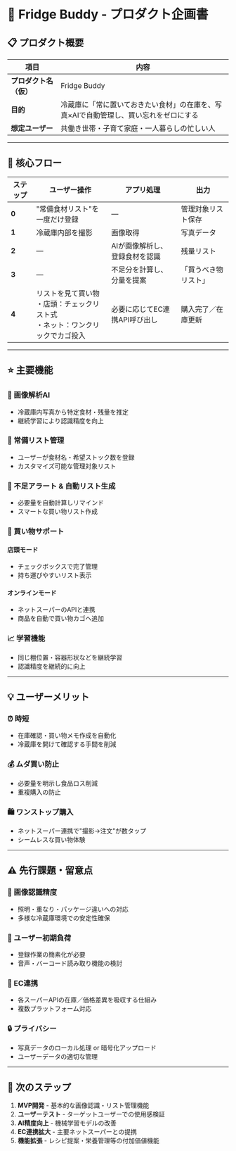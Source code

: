 # 🥕 Fridge Buddy - プロダクト企画書

## 📋 プロダクト概要

| 項目 | 内容 |
|------|------|
| **プロダクト名（仮）** | Fridge Buddy |
| **目的** | 冷蔵庫に「常に置いておきたい食材」の在庫を、写真×AIで自動管理し、買い忘れをゼロにする |
| **想定ユーザー** | 共働き世帯・子育て家庭・一人暮らしの忙しい人 |

---

## 🔄 核心フロー

| ステップ | ユーザー操作 | アプリ処理 | 出力 |
|---------|-------------|-----------|------|
| **0** | "常備食材リスト"を一度だけ登録 | ― | 管理対象リスト保存 |
| **1** | 冷蔵庫内部を撮影 | 画像取得 | 写真データ |
| **2** | ― | AIが画像解析し、登録食材を認識 | 残量リスト |
| **3** | ― | 不足分を計算し、分量を提案 | 「買うべき物リスト」 |
| **4** | リストを見て買い物<br>・店頭：チェックリスト式<br>・ネット：ワンクリックでカゴ投入 | 必要に応じてEC連携API呼び出し | 購入完了／在庫更新 |

---

## ⭐ 主要機能

### 🤖 画像解析AI
- 冷蔵庫内写真から特定食材・残量を推定
- 継続学習により認識精度を向上

### 📝 常備リスト管理
- ユーザーが食材名・希望ストック数を登録
- カスタマイズ可能な管理対象リスト

### 🚨 不足アラート & 自動リスト生成
- 必要量を自動計算しリマインド
- スマートな買い物リスト作成

### 🛒 買い物サポート

#### 店頭モード
- チェックボックスで完了管理
- 持ち運びやすいリスト表示

#### オンラインモード
- ネットスーパーのAPIと連携
- 商品を自動で買い物カゴへ追加

### 📈 学習機能
- 同じ棚位置・容器形状などを継続学習
- 認識精度を継続的に向上

---

## 💡 ユーザーメリット

### ⏰ 時短
- 在庫確認・買い物メモ作成を自動化
- 冷蔵庫を開けて確認する手間を削減

### 💰 ムダ買い防止
- 必要量を明示し食品ロス削減
- 重複購入の防止

### 🛍️ ワンストップ購入
- ネットスーパー連携で"撮影→注文"が数タップ
- シームレスな買い物体験

---

## ⚠️ 先行課題・留意点

### 📸 画像認識精度
- 照明・重なり・パッケージ違いへの対応
- 多様な冷蔵庫環境での安定性確保

### 👤 ユーザー初期負荷
- 登録作業の簡素化が必要
- 音声・バーコード読み取り機能の検討

### 🔗 EC連携
- 各スーパーAPIの在庫／価格差異を吸収する仕組み
- 複数プラットフォーム対応

### 🔒 プライバシー
- 写真データのローカル処理 or 暗号化アップロード
- ユーザーデータの適切な管理

---

## 🎯 次のステップ

1. **MVP開発** - 基本的な画像認識・リスト管理機能
2. **ユーザーテスト** - ターゲットユーザーでの使用感検証
3. **AI精度向上** - 機械学習モデルの改善
4. **EC連携拡大** - 主要ネットスーパーとの提携
5. **機能拡張** - レシピ提案・栄養管理等の付加価値機能